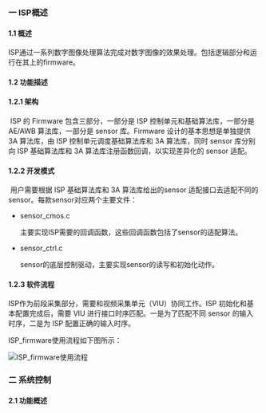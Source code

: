 ### 一 ISP概述

#### 1.1 概述

​	ISP通过一系列数字图像处理算法完成对数字图像的效果处理。包括逻辑部分和运行在其上的firmware。

#### 1.2 功能描述

####  1.2.1 架构

​	ISP 的 Firmware 包含三部分，一部分是 ISP 控制单元和基础算法库，一部分是AE/AWB 算法库，一部分是 sensor 库。Firmware 设计的基本思想是单独提供 3A 算法库，由 ISP 控制单元调度基础算法库和 3A 算法库，同时 sensor 库分别向 ISP 基础算法库和 3A 算法库注册函数回调，以实现差异化的 sensor 适配。

#### 1.2.2 开发模式

​	用户需要根据 ISP 基础算法库和 3A 算法库给出的sensor 适配接口去适配不同的 sensor。每款sensor对应两个主要文件：

- sensor_cmos.c

  主要实现ISP需要的回调函数，这些回调函数包括了sensor的适配算法。

- sensor_ctrl.c

  sensor的底层控制驱动，主要实现sensor的读写和初始化动作。

#### 1.2.3 软件流程

ISP作为前段采集部分，需要和视频采集单元（VIU）协同工作。ISP 初始化和基本配置完成后，需要 VIU 进行接口时序匹配。一是为了匹配不同 sensor 的输入时序，二是为 ISP 配置正确的输入时序。

ISP_firmware使用流程如下图所示：

![ISP_firmware使用流程](/media/winston/C14D581BDA18EBFA/workspace/Hi3559AV100/image/ISP_firmware使用流程.png)



### 二 系统控制

#### 2.1 功能概述

